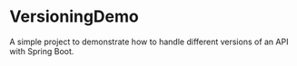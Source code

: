 # VersioningDemo
A simple project to demonstrate how to handle different versions of an API with Spring Boot.

